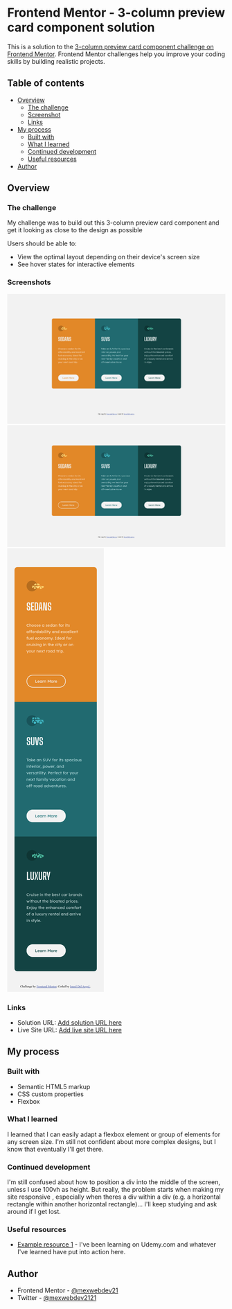 # Frontend Mentor - 3-column preview card component solution

This is a solution to the [3-column preview card component challenge on Frontend Mentor](https://www.frontendmentor.io/challenges/3column-preview-card-component-pH92eAR2-). Frontend Mentor challenges help you improve your coding skills by building realistic projects.

## Table of contents

- [Overview](#overview)
  - [The challenge](#the-challenge)
  - [Screenshot](#screenshot)
  - [Links](#links)
- [My process](#my-process)
  - [Built with](#built-with)
  - [What I learned](#what-i-learned)
  - [Continued development](#continued-development)
  - [Useful resources](#useful-resources)
- [Author](#author)

## Overview

### The challenge

My challenge was to build out this 3-column preview card component and get it looking as close to the design as possible

Users should be able to:

- View the optimal layout depending on their device's screen size
- See hover states for interactive elements

### Screenshots

![This is the main look](./screenshots/screenshot-main.jpg)
![This is the hover state](./screenshots/screenshot-hover.jpg)
![This is the mobile version](./screenshots/screenshot-mobile.jpg)

### Links

- Solution URL: [Add solution URL here](https://your-solution-url.com)
- Live Site URL: [Add live site URL here](https://eager-swartz-fcb9ff.netlify.app/)

## My process

### Built with

- Semantic HTML5 markup
- CSS custom properties
- Flexbox

### What I learned

I learned that I can easily adapt a flexbox element or group of elements for any screen size. I'm still not confident about more complex designs, but I know that eventually I'll get there.

### Continued development

I'm still confused about how to position a div into the middle of the screen, unless I use 100vh as height. But really, the problem starts when making my site responsive , especially when theres a div within a div (e.g. a horizontal rectangle within another horizontal rectangle)... I'll keep studying and ask around if I get lost.

### Useful resources

- [Example resource 1](https://www.udemy.com) - I've been learning on Udemy.com and whatever I've learned have put into action here.

## Author

- Frontend Mentor - [@mexwebdev21](https://www.frontendmentor.io/profile/mexwebdev21)
- Twitter - [@mexwebdev2121](https://twitter.com/mexwebdev2121)
